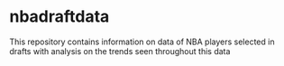 # nbadraftdata
This repository contains information on data of NBA players selected in drafts with analysis on the trends seen throughout this data

